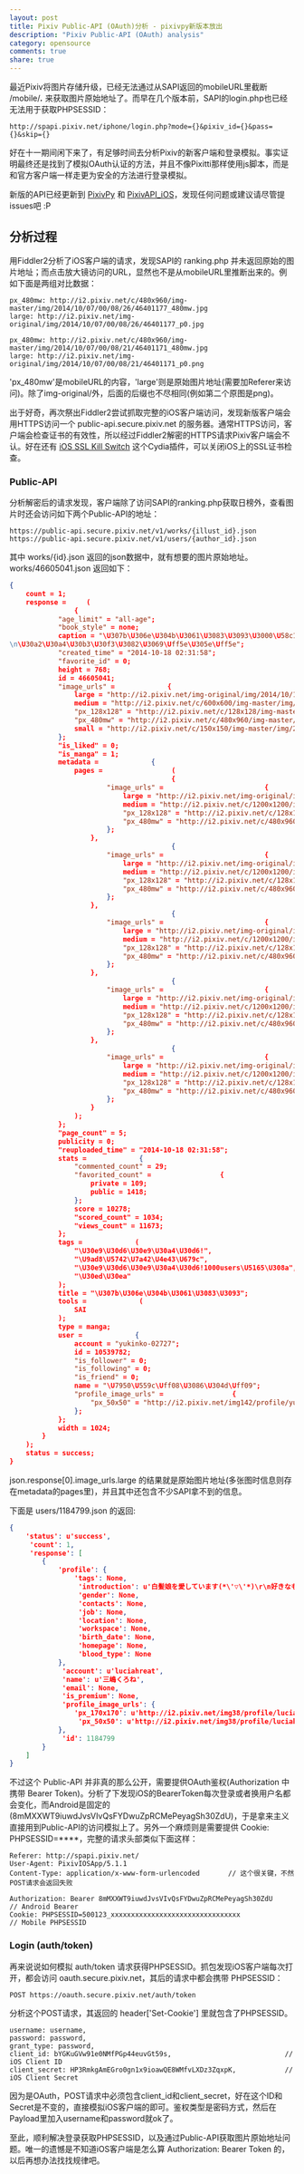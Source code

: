 ```yaml
---
layout: post
title: Pixiv Public-API (OAuth)分析 - pixivpy新版本放出
description: "Pixiv Public-API (OAuth) analysis"
category: opensource
comments: true
share: true
---
```


最近Pixiv将图片存储升级，已经无法通过从SAPI返回的mobileURL里截断 /mobile/***.*** 来获取图片原始地址了。而早在几个版本前，SAPI的login.php也已经无法用于获取PHPSESSID：

```
http://spapi.pixiv.net/iphone/login.php?mode={}&pixiv_id={}&pass={}&skip={}
```

好在十一期间闲下来了，有足够时间去分析Pixiv的新客户端和登录模拟。事实证明最终还是找到了模拟OAuth认证的方法，并且不像Pixitti那样使用js脚本，而是和官方客户端一样走更为安全的方法进行登录模拟。

新版的API已经更新到 [PixivPy](https://github.com/upbit/pixivpy) 和 [PixivAPI_iOS](https://github.com/upbit/PixivAPI_iOS)，发现任何问题或建议请尽管提issues吧 :P

## 分析过程

用Fiddler2分析了iOS客户端的请求，发现SAPI的 ranking.php 并未返回原始的图片地址；而点击放大镜访问的URL，显然也不是从mobileURL里推断出来的。例如下面是两组对比数据：

```
px_480mw: http://i2.pixiv.net/c/480x960/img-master/img/2014/10/07/00/08/26/46401177_480mw.jpg
large: http://i2.pixiv.net/img-original/img/2014/10/07/00/08/26/46401177_p0.jpg

px_480mw: http://i2.pixiv.net/c/480x960/img-master/img/2014/10/07/00/08/21/46401171_480mw.jpg
large: http://i2.pixiv.net/img-original/img/2014/10/07/00/08/21/46401171_p0.png
```

'px_480mw'是mobileURL的内容，'large'则是原始图片地址(需要加Referer来访问)。除了img-original/外，后面的后缀也不尽相同(例如第二个原图是png)。

出于好奇，再次祭出Fiddler2尝试抓取完整的iOS客户端访问，发现新版客户端会用HTTPS访问一个 public-api.secure.pixiv.net 的服务器。通常HTTPS访问，客户端会检查证书的有效性，所以经过Fiddler2解密的HTTPS请求Pixiv客户端会不认。好在还有 [iOS SSL Kill Switch](https://github.com/iSECPartners/ios-ssl-kill-switch) 这个Cydia插件，可以关闭iOS上的SSL证书检查。

### Public-API

分析解密后的请求发现，客户端除了访问SAPI的ranking.php获取日榜外，查看图片时还会访问如下两个Public-API的地址：

```
https://public-api.secure.pixiv.net/v1/works/{illust_id}.json
https://public-api.secure.pixiv.net/v1/users/{author_id}.json
```

其中 works/{id}.json 返回的json数据中，就有想要的图片原始地址。works/46605041.json 返回如下：

```json
{
    count = 1;
    response =     (
                {
            "age_limit" = "all-age";
            "book_style" = none;
            caption = "\U307b\U306e\U304b\U3061\U3083\U3093\U3000\U58c1\U7d19\U30b5\U30a4\U30ba\Uff081024\U00d7768\Uff09\U3067\U3059\Uff01
\n\U30a2\U30a4\U30b3\U30f3\U3082\U3069\Uff5e\U305e\Uff5e";
            "created_time" = "2014-10-18 02:31:58";
            "favorite_id" = 0;
            height = 768;
            id = 46605041;
            "image_urls" =             {
                large = "http://i2.pixiv.net/img-original/img/2014/10/18/02/31/58/46605041_p0.jpg";
                medium = "http://i2.pixiv.net/c/600x600/img-master/img/2014/10/18/02/31/58/46605041_p0_master1200.jpg";
                "px_128x128" = "http://i2.pixiv.net/c/128x128/img-master/img/2014/10/18/02/31/58/46605041_128x128.jpg";
                "px_480mw" = "http://i2.pixiv.net/c/480x960/img-master/img/2014/10/18/02/31/58/46605041_480mw.jpg";
                small = "http://i2.pixiv.net/c/150x150/img-master/img/2014/10/18/02/31/58/46605041_p0_master1200.jpg";
            };
            "is_liked" = 0;
            "is_manga" = 1;
            metadata =             {
                pages =                 (
                                        {
                        "image_urls" =                         {
                            large = "http://i2.pixiv.net/img-original/img/2014/10/18/02/31/58/46605041_p0.jpg";
                            medium = "http://i2.pixiv.net/c/1200x1200/img-master/img/2014/10/18/02/31/58/46605041_p0_master1200.jpg";
                            "px_128x128" = "http://i2.pixiv.net/c/128x128/img-master/img/2014/10/18/02/31/58/46605041_p0_square1200.jpg";
                            "px_480mw" = "http://i2.pixiv.net/c/480x960/img-master/img/2014/10/18/02/31/58/46605041_p0_master1200.jpg";
                        };
                    },
                                        {
                        "image_urls" =                         {
                            large = "http://i2.pixiv.net/img-original/img/2014/10/18/02/31/58/46605041_p1.jpg";
                            medium = "http://i2.pixiv.net/c/1200x1200/img-master/img/2014/10/18/02/31/58/46605041_p1_master1200.jpg";
                            "px_128x128" = "http://i2.pixiv.net/c/128x128/img-master/img/2014/10/18/02/31/58/46605041_p1_square1200.jpg";
                            "px_480mw" = "http://i2.pixiv.net/c/480x960/img-master/img/2014/10/18/02/31/58/46605041_p1_master1200.jpg";
                        };
                    },
                                        {
                        "image_urls" =                         {
                            large = "http://i2.pixiv.net/img-original/img/2014/10/18/02/31/58/46605041_p2.jpg";
                            medium = "http://i2.pixiv.net/c/1200x1200/img-master/img/2014/10/18/02/31/58/46605041_p2_master1200.jpg";
                            "px_128x128" = "http://i2.pixiv.net/c/128x128/img-master/img/2014/10/18/02/31/58/46605041_p2_square1200.jpg";
                            "px_480mw" = "http://i2.pixiv.net/c/480x960/img-master/img/2014/10/18/02/31/58/46605041_p2_master1200.jpg";
                        };
                    },
                                        {
                        "image_urls" =                         {
                            large = "http://i2.pixiv.net/img-original/img/2014/10/18/02/31/58/46605041_p3.jpg";
                            medium = "http://i2.pixiv.net/c/1200x1200/img-master/img/2014/10/18/02/31/58/46605041_p3_master1200.jpg";
                            "px_128x128" = "http://i2.pixiv.net/c/128x128/img-master/img/2014/10/18/02/31/58/46605041_p3_square1200.jpg";
                            "px_480mw" = "http://i2.pixiv.net/c/480x960/img-master/img/2014/10/18/02/31/58/46605041_p3_master1200.jpg";
                        };
                    },
                                        {
                        "image_urls" =                         {
                            large = "http://i2.pixiv.net/img-original/img/2014/10/18/02/31/58/46605041_p4.jpg";
                            medium = "http://i2.pixiv.net/c/1200x1200/img-master/img/2014/10/18/02/31/58/46605041_p4_master1200.jpg";
                            "px_128x128" = "http://i2.pixiv.net/c/128x128/img-master/img/2014/10/18/02/31/58/46605041_p4_square1200.jpg";
                            "px_480mw" = "http://i2.pixiv.net/c/480x960/img-master/img/2014/10/18/02/31/58/46605041_p4_master1200.jpg";
                        };
                    }
                );
            };
            "page_count" = 5;
            publicity = 0;
            "reuploaded_time" = "2014-10-18 02:31:58";
            stats =             {
                "commented_count" = 29;
                "favorited_count" =                 {
                    private = 109;
                    public = 1418;
                };
                score = 10278;
                "scored_count" = 1034;
                "views_count" = 11673;
            };
            tags =             (
                "\U30e9\U30d6\U30e9\U30a4\U30d6!",
                "\U9ad8\U5742\U7a42\U4e43\U679c",
                "\U30e9\U30d6\U30e9\U30a4\U30d6!1000users\U5165\U308a",
                "\U30ed\U30ea"
            );
            title = "\U307b\U306e\U304b\U3061\U3083\U3093";
            tools =             (
                SAI
            );
            type = manga;
            user =             {
                account = "yukinko-02727";
                id = 10539782;
                "is_follower" = 0;
                "is_following" = 0;
                "is_friend" = 0;
                name = "\U7950\U559c\Uff08\U3086\U304d\Uff09";
                "profile_image_urls" =                 {
                    "px_50x50" = "http://i2.pixiv.net/img142/profile/yukinko-02727/8524995_s.jpg";
                };
            };
            width = 1024;
        }
    );
    status = success;
}
```

json.response[0].image_urls.large 的结果就是原始图片地址(多张图时信息则存在metadata的pages里)，并且其中还包含不少SAPI拿不到的信息。

下面是 users/1184799.json 的返回:

```json
{
    'status': u'success',
     'count': 1,
     'response': [
        {
            'profile': {
                'tags': None,
                 'introduction': u'白髪娘を愛しています(*\'▽\'*)\r\n好きなものを好きなように描いてます！\r\nｵﾘｼﾞﾅﾙ多め｡\r\n\r\n※ﾏｲﾋﾟｸ＆ご依頼はお受けしていません｡\r\n■I don\'t accept "maipiku" application other than a friend with having met.　I am really sorry＞＜\r\n\r\n絵はたまに気まぐれで消したりします｡\r\n画像加工＆配布は一切お断りしております｡\r\n\r\n※pixivのメールには反応していませんので、何かありましたらTwitterかHPの方へお願い致します。',
                 'gender': None,
                 'contacts': None,
                 'job': None,
                 'location': None,
                 'workspace': None,
                 'birth_date': None,
                 'homepage': None,
                 'blood_type': None
            },
             'account': u'luciahreat',
             'name': u'三嶋くろね',
             'email': None,
             'is_premium': None,
             'profile_image_urls': {
                'px_170x170': u'http://i2.pixiv.net/img38/profile/luciahreat/7271308.png',
                 'px_50x50': u'http://i2.pixiv.net/img38/profile/luciahreat/7271308_s.png'
            },
             'id': 1184799
        }
    ]
}
```

不过这个 Public-API 并非真的那么公开，需要提供OAuth鉴权(Authorization 中携带 Bearer Token)。分析了下发现iOS的BearerToken每次登录或者换用户名都会变化，而Android是固定的(8mMXXWT9iuwdJvsVIvQsFYDwuZpRCMePeyagSh30ZdU)，于是拿来主义直接用到Public-API的访问模拟上了。另外一个麻烦则是需要提供 Cookie: PHPSESSID=****，完整的请求头部类似下面这样：

```
Referer: http://spapi.pixiv.net/
User-Agent: PixivIOSApp/5.1.1
Content-Type: application/x-www-form-urlencoded       // 这个很关键，不然POST请求会返回失败

Authorization: Bearer 8mMXXWT9iuwdJvsVIvQsFYDwuZpRCMePeyagSh30ZdU     // Android Bearer
Cookie: PHPSESSID=500123_xxxxxxxxxxxxxxxxxxxxxxxxxxxxxxxx            // Mobile PHPSESSID
```

### Login (auth/token)

再来说说如何模拟 auth/token 请求获得PHPSESSID。抓包发现iOS客户端每次打开，都会访问 oauth.secure.pixiv.net，其后的请求中都会携带 PHPSESSID：

```
POST https://oauth.secure.pixiv.net/auth/token
```

分析这个POST请求，其返回的 header['Set-Cookie'] 里就包含了PHPSESSID。

```
username: username,
password: password,
grant_type: password,
client_id: bYGKuGVw91e0NMfPGp44euvGt59s,                            // iOS Client ID
client_secret: HP3RmkgAmEGro0gn1x9ioawQE8WMfvLXDz3ZqxpK,            // iOS Client Secret
```

因为是OAuth，POST请求中必须包含client_id和client_secret，好在这个ID和Secret是不变的，直接模拟iOS客户端的即可。鉴权类型是密码方式，然后在Payload里加入username和password就ok了。

至此，顺利解决登录获取PHPSESSID，以及通过Public-API获取图片原始地址问题。唯一的遗憾是不知道iOS客户端是怎么算 Authorization: Bearer Token 的，以后再想办法找找规律吧。

